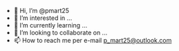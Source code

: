 - 👋 Hi, I’m @pmart25
- 👀 I’m interested in ...
- 🌱 I’m currently learning ...
- 💞️ I’m looking to collaborate on ...
- 📫 How to reach me per e-mail p_mart25@outlook.com 

<!---
pmart25/pmart25 is a ✨ special ✨ repository because its `README.md` (this file) appears on your GitHub profile.
You can click the Preview link to take a look at your changes.
--->

